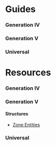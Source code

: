 # Guides
### Generation IV

### Generation V

### Universal

# Resources
### Generation IV

### Generation V
#### Structures
- [Zone Entities](gen_v/universal/structures/zone_entities.md)
### Universal
